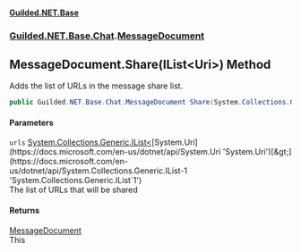 
#### [Guilded.NET.Base](index 'index')
### [Guilded.NET.Base.Chat](index#Guilded_NET_Base_Chat 'Guilded.NET.Base.Chat').[MessageDocument](MessageDocument 'Guilded.NET.Base.Chat.MessageDocument')
## MessageDocument.Share(IList&lt;Uri&gt;) Method
Adds the list of URLs in the message share list.  
```csharp
public Guilded.NET.Base.Chat.MessageDocument Share(System.Collections.Generic.IList<System.Uri> urls);
```

#### Parameters
<a name='Guilded_NET_Base_Chat_MessageDocument_Share(System_Collections_Generic_IList_System_Uri_)_urls'></a>
`urls` [System.Collections.Generic.IList&lt;](https://docs.microsoft.com/en-us/dotnet/api/System.Collections.Generic.IList-1 'System.Collections.Generic.IList`1')[System.Uri](https://docs.microsoft.com/en-us/dotnet/api/System.Uri 'System.Uri')[&gt;](https://docs.microsoft.com/en-us/dotnet/api/System.Collections.Generic.IList-1 'System.Collections.Generic.IList`1')  
The list of URLs that will be shared
  

#### Returns
[MessageDocument](MessageDocument 'Guilded.NET.Base.Chat.MessageDocument')  
This
